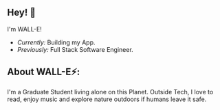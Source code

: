 
<h2>Hey! 👋</h2>

I'm WALL-E! 
- <i>Currently:</i> Building my App. 
- <i>Previously:</i> Full Stack Software Engineer.



<h2> About WALL-E⚡:</h2>

I'm a Graduate Student living alone on this Planet. Outside Tech, I love to read, enjoy music and explore nature outdoors if humans leave it safe.
 
